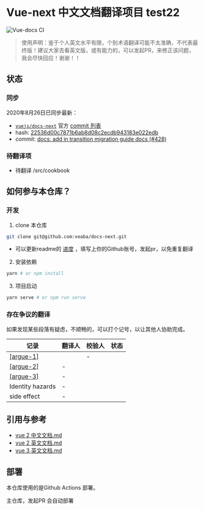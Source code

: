# Vue-next 中文文档翻译项目 test22

![Vue-docs CI](https://github.com/veaba/docs-next/workflows/Vue-docs%20CI/badge.svg)     

> 使用声明：鉴于个人英文水平有限，个别术语翻译可能不太准确，不代表最终版！建议大家去看英文版，或有能力的，可以发起PR，来修正该问题，我会尽快回应！谢谢！！

## 状态

###  同步

2020年8月26日已同步最新：

- [`vuejs/docs-next`](https://github.com/vuejs/docs-next) 官方 [commit 列表](https://github.com/vuejs/docs-next/commits/master)
- hash: [22536d00c7871b6ab8d08c2ecdb943183e022edb](https://github.com/vuejs/docs-next/commit/22536d00c7871b6ab8d08c2ecdb943183e022edb)
- commit: [docs: add in transition migration guide docs (#428) ](https://github.com/vuejs/docs-next/commit/22536d00c7871b6ab8d08c2ecdb943183e022edb)

### 待翻译项

- 待翻译 /src/cookbook

## 如何参与本仓库？

### 开发

1. clone 本仓库
```bash
git clone git@github.com:veaba/docs-next.git
```
  - 可以更新readme的 [进度](#进度) ，填写上你的Github账号，发起pr，以免重复翻译

2. 安装依赖
```bash
yarn # or npm install
```

3. 项目启动
```bash
yarn serve # or npm run serve
```


### 存在争议的翻译

如果发现某些段落有疑虑，不顺畅的，可以打个记号，以让其他人协助完成。

|记录|翻译人|校验人|状态|
|----|----|----|----|
|[[argue-1]](/src/guide/installation.md#argue-1)||-||
|[[argue-2]](/src/guide/reactivity-computed-watchers.md#argue-2)|-|||
|[[argue-3]](/src/guide/reactivity-computed-watchers.md#argue-3)|-|||
|Identity hazards|-|||
| side effect|-|||


## 引用与参考

- [vue 2 中文文档.md](https://cn.vuejs.org)
- [vue 2 英文文档.md](https://vuejs.org)
- [vue 3 英文文档.md](https://v3.vuejs.org)


## 部署


本仓库使用的是Github Actions 部署。

主仓库，发起PR 会自动部署
